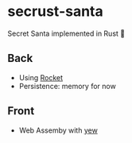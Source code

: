 # secrust-santa

Secret Santa implemented in Rust 🦀

## Back

- Using [Rocket](https://rocket.rs/)
- Persistence: memory for now

## Front

- Web Assemby with [yew](https://yew.rs/)
